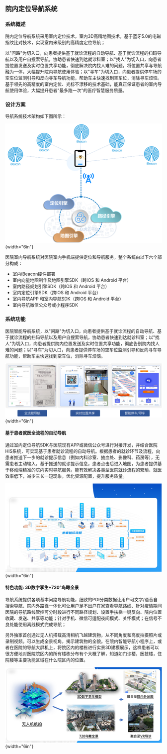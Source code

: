 ## 院内定位导航系统

### 系统概述

院内定位导航系统采用室内定位技术，室内3D高精地图技术，基于蓝牙5.0的电磁指纹比对技术，实现室内米级别的高精度定位导航；

以"问路"为切入口，向患者提供基于就诊流程的自动导航、基于就诊流程的扫码导航以及用户自搜索导航，协助患者快速到达就诊科室；以"找人"为切入口，向患者提位置发送及实时位置共享功能，彻底解决院内找人难的问题，将位置共享与导航融为一体，大幅提升院内导航使用体验；以"寻车"为切入口，向患者提供停车场的空车位监测引导和反向寻车导航功能，帮助车主快速找到空车位，消除寻车烦恼。基于领先的高精度的室内定位、光标不漂移的技术基础，能真正保证患者的室内导航使用体验，大幅提升患者"最多跑一次"的医疗智慧服务质量。

### 设计方案

导航系统技术架构如下图所示：

![院内定位导航系统 技术架构](../../_assets/images/院内定位导航/image243.png){width="6in"}

医院室内导航系统对医院室内手机端提供定位和导航服务，整个系统由以下六个部分构成：

- 室内iBeacon硬件部署
- 室内向量地图制作及地图引擎SDK（跨IOS 和 Android 平台）
- 室内路径规划引擎SDK（跨IOS 和 Android 平台）
- 室内定位引擎SDK（跨IOS 和 Android 平台）
- 室内导航APP 和室内导航SDK（跨IOS 和 Android 平台）
- 室内导航微信公众号或小程序SDK

### 系统功能

医院智能导航系统，以"问路"为切入口，向患者提供基于就诊流程的自动导航、基于就诊流程的扫码导航以及用户自搜索导航，协助患者快速到达就诊科室；以"找人"为切入口，向患者提供院内位置发送及实时位置共享功能，彻底告别院内找人难的问题；以"寻车"为切入口，向患者提供停车场的空车位监测引导和反向寻车导航功能，帮助车主快速找到空车位，消除寻车烦恼。

![院内定位导航系统 系统功能](../../_assets/images/院内定位导航/image244.png){width="6in"}

#### 基于患者就医全流程的自动导航

通过室内定位导航SDK与医院现有APP或微信公众号进行对接开发，并结合医院HIS系统，可实现基于患者就诊流程的自动导航。根据患者的就诊环节及流程，向患者推送下一步的就诊提示信息（例如内科诊室、抽血处、影像科、药房等），无需患者主动输入。基于推送的就诊提示信息，患者点击后进入地图，为患者提供基于移动端精准的院内实时导航服务。能有效解决各类型医院就诊流程的繁琐、就医效率低下，减少三长一短现象，优化资源配置，提升服务质量。

![院内定位导航系统 全流程自动导航](../../_assets/images/院内定位导航/image245.png){width="6in"}

#### 特色功能: 3D数字孪生+720°鸟瞰全景

导航系统提供各项基本问路导航功能，细致的POI分类数据让用户可文字/语音自搜索导航、院内外路径一体化可让用户足不出户在家查看导航路线、针对疫情期间医院的导航路线管控可分时段进行不同路径规划、设置手扶梯一键反向、院内位置收藏、发送、共享等功能；针对手机、微信可适配夜间模式、关怀模式；在信号不良处能使用离线模式完成导航；

另外独家首创通过无人机搭载高清相机飞越建筑物，从不同角度和高度拍摄照片或录制视频。可以生成全景视角，揭示建筑物的全貌。在院内智能导航小程序上，或者在医院的导航大屏机上，将院区内的楼栋进行实景3D建模展示，这样患者可以很方便地对医院院区内的所有楼栋分布有个大概了解，知道如门诊楼，医技楼，住院楼等主要功能区域在什么院区内的位置。

![院内定位导航系统 3D数字孪生+720°鸟瞰全景](../../_assets/images/院内定位导航/image246.png){width="6in"}